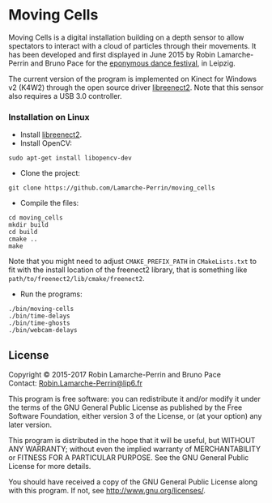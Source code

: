 # Moving Cells

Moving Cells is a digital installation building on a depth sensor to allow spectators to interact with a cloud of particles through their movements. It has been developed and first displayed in June 2015 by Robin Lamarche-Perrin and Bruno Pace for the [eponymous dance festival](http://www.movingcells.org), in Leipzig.

The current version of the program is implemented on Kinect for Windows v2 (K4W2) through the open source driver [libreenect2](https://github.com/OpenKinect/libfreenect2). Note that this sensor also requires a USB 3.0 controller.

### Installation on Linux
* Install [libreenect2](https://github.com/OpenKinect/libfreenect2).
* Install OpenCV:
```
sudo apt-get install libopencv-dev
```

* Clone the project:
```
git clone https://github.com/Lamarche-Perrin/moving_cells
```

* Compile the files:
```
cd moving_cells
mkdir build
cd build
cmake ..
make
```

Note that you might need to adjust `CMAKE_PREFIX_PATH` in `CMakeLists.txt` to fit with the install location of the freenect2 library, that is something like `path/to/freenect2/lib/cmake/freenect2`.

* Run the programs:
```
./bin/moving-cells
./bin/time-delays
./bin/time-ghosts
./bin/webcam-delays
```


## License
Copyright © 2015-2017 Robin Lamarche-Perrin and Bruno Pace  
Contact: <Robin.Lamarche-Perrin@lip6.fr>

This program is free software: you can redistribute it and/or modify it under the terms of the GNU General Public License as published by the Free Software Foundation, either version 3 of the License, or (at your option) any later version.

This program is distributed in the hope that it will be useful, but WITHOUT ANY WARRANTY; without even the implied warranty of MERCHANTABILITY or FITNESS FOR A PARTICULAR PURPOSE. See the GNU General Public License for more details.

You should have received a copy of the GNU General Public License along with this program. If not, see <http://www.gnu.org/licenses/>.
